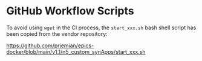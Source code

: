 # GitHub Workflow Scripts

To avoid using `wget` in the CI process, the `start_xxx.sh`
bash shell script has been copied from the vendor repository:

https://github.com/prjemian/epics-docker/blob/main/v1.1/n5_custom_synApps/start_xxx.sh
